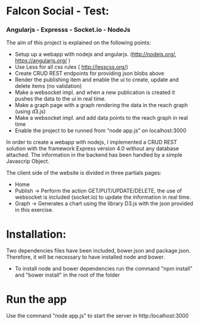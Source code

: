 Falcon Social - Test:
=============
 ### Angularjs - Expresss - Socket.io - NodeJs ####

The aim of this project is explained on the following points:

- Setup up a webapp with nodejs and angularjs.  (http://nodejs.org/, https://angularjs.org/ )
- Use Less for all css rules ( http://lesscss.org/)
- Create  CRUD REST endpoints for providing json blobs above 
- Render the publishing item and enable the ui to create, update and delete items (no validation)
- Make a websocket impl. and when a new publication is created it pushes the data to the ui in real time. 
- Make a graph page with a graph rendering the data in the reach graph (using d3.js)
- Make a websocket impl. and add data points to the reach graph in real time
- Enable the project to be runned from “node app.js” on localhost:3000


In order to create a webapp with nodejs, I implemented a CRUD REST solution with the framework Express version 4.0 without any database attached. The information in the backend has been handled by a simple Javascrip Object.

The client side of the website is divided in three partials pages:
  - Home 
  - Publish -> Perform the action GET/PUT/UPDATE/DELETE, the use of websocket is included (socket.io) to update the information in real time.
  - Graph -> Generates a chart using the library D3.js with the json provided in this exercise.

Installation:
=============
Two dependencies files have been included, bower.json and package.json. Therefore, it will be necessary to have installed node and bower. 
- To install node and bower dependencies run the command "npm install" and "bower install" in the root of the folder

Run the app
=============

Use the command "node app.js" to start the server in http:/localhost:3000

